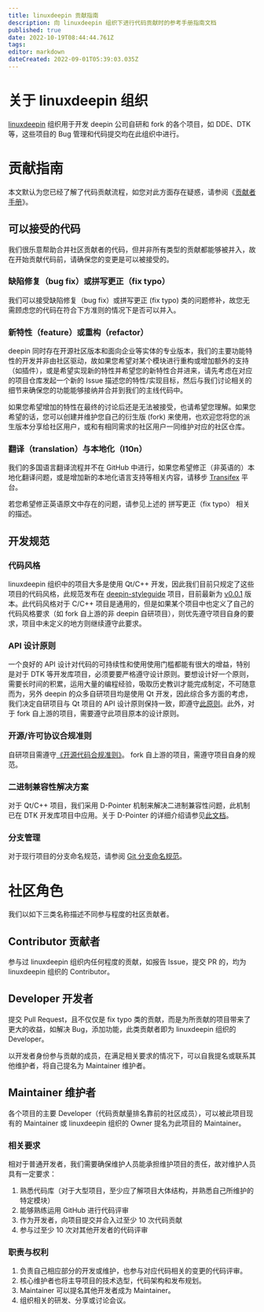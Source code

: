 ```yaml
---
title: linuxdeepin 贡献指南
description: 向 linuxdeepin 组织下进行代码贡献时的参考手册指南文档
published: true
date: 2022-10-19T08:44:44.761Z
tags: 
editor: markdown
dateCreated: 2022-09-01T05:39:03.035Z
---
```


# 关于 linuxdeepin 组织

[linuxdeepin](https://github.com/linuxdeepin/) 组织用于开发 deepin 公司自研和 fork 的各个项目，如 DDE、DTK 等，这些项目的 Bug 管理和代码提交均在此组织中进行。

# 贡献指南

本文默认为您已经了解了代码贡献流程，如您对此方面存在疑惑，请参阅《[贡献者手册](/zh/开发者指南/contributing-handbook)》。

## 可以接受的代码

我们很乐意帮助合并社区贡献者的代码，但并非所有类型的贡献都能够被并入，故在开始贡献代码前，请确保您的变更是可以被接受的。

### 缺陷修复（bug fix）或拼写更正（fix typo）

我们可以接受缺陷修复（bug fix）或拼写更正 (fix typo) 类的问题修补，故您无需顾虑您的代码在符合下方准则的情况下是否可以并入。

### 新特性（feature）或重构（refactor）

deepin 同时存在开源社区版本和面向企业等实体的专业版本，我们的主要功能特性的开发并非由社区驱动，故如果您希望对某个模块进行重构或增加额外的支持（如插件），或是希望实现新的特性并希望您的新特性合并进来，请先考虑在对应的项目仓库发起一个新的 Issue 描述您的特性/实现目标，然后与我们讨论相关的细节来确保您的功能能够接纳并合并到我们的主线代码中。

如果您希望增加的特性在最终的讨论后还是无法被接受，也请希望您理解。如果您希望的话，您可以创建并维护您自己的衍生版 (fork) 来使用，也欢迎您将您的派生版本分享给社区用户，或和有相同需求的社区用户一同维护对应的社区仓库。

### 翻译（translation）与本地化（l10n）

我们的多国语言翻译流程并不在 GitHub 中进行，如果您希望修正（非英语的）本地化翻译问题，或是增加新的本地化语言支持等相关内容，请移步 [Transifex](https://www.transifex.com/linuxdeepin/public/) 平台。

若您希望修正英语原文中存在的问题，请参见上述的 拼写更正（fix typo） 相关的描述。

## 开发规范

### 代码风格

linuxdeepin 组织中的项目大多是使用 Qt/C++ 开发，因此我们目前只规定了这些项目的代码风格，此规范发布在 [deepin-styleguide](https://github.com/linuxdeepin/deepin-styleguide) 项目，目前最新为 [v0.0.1](https://github.com/linuxdeepin/deepin-styleguide/releases/tag/v0.0.1) 版本。此代码风格对于 C/C++ 项目是通用的，但是如果某个项目中也定义了自己的代码风格要求（如 fork 自上游的非 deepin 自研项目），则优先遵守项目自身的要求，项目中未定义的地方则继续遵守此要求。

### API 设计原则

一个良好的 API 设计对代码的可持续性和使用使用门槛都能有很大的增益，特别是对于 DTK 等开发库项目，必须要要严格遵守设计原则。要想设计好一个原则，需要长时间的积累，运用大量的编程经验，吸取历史教训才能完成制定，不可随意而为，另外 deepin 的众多自研项目均是使用 Qt 开发，因此综合多方面的考虑，我们决定自研项目与 Qt 项目的 API 设计原则保持一致，即遵守[此原则](https://wiki.qt.io/API_Design_Principles)。此外，对于 fork 自上游的项目，需要遵守此项目原本的设计原则。

### 开源/许可协议合规准则

自研项目需遵守[《开源代码合规准则》](https://wiki.deepin.org/zh/%E5%BC%80%E5%8F%91%E8%80%85%E6%8C%87%E5%8D%97/%E5%BC%80%E6%BA%90%E4%BB%A3%E7%A0%81%E5%90%88%E8%A7%84%E5%87%86%E5%88%99)。
fork 自上游的项目，需遵守项目自身的规范。

### 二进制兼容性解决方案

对于 Qt/C++ 项目，我们采用 D-Pointer 机制来解决二进制兼容性问题，此机制已在 DTK 开发库项目中应用。关于 D-Pointer 的详细介绍请参见[此文档](https://wiki.qt.io/D-Pointer)。

### 分支管理

对于现行项目的分支命名规范，请参阅 [Git 分支命名规范](/zh/开发者指南/规范文档/branch-naming-convention)。

# 社区角色

我们以如下三类名称描述不同参与程度的社区贡献者。

## Contributor 贡献者

参与过 linuxdeepin 组织内任何程度的贡献，如报告 Issue，提交 PR 的，均为 linuxdeepin 组织的 Contributor。

## Developer 开发者

提交 Pull Request，且不仅仅是 fix typo 类的贡献，而是为所贡献的项目带来了更大的收益，如解决 Bug，添加功能，此类贡献者即为 linuxdeepin 组织的 Developer。

以开发者身份参与贡献的成员，在满足相关要求的情况下，可以自我提名或联系其他维护者，将自己提名为 Maintainer 维护者。

## Maintainer 维护者

各个项目的主要 Developer（代码贡献量排名靠前的社区成员），可以被此项目现有的 Maintainer 或 linuxdeepin 组织的 Owner 提名为此项目的 Maintainer。

### 相关要求

相对于普通开发者，我们需要确保维护人员能承担维护项目的责任，故对维护人员具有一定要求：

1. 熟悉代码库（对于大型项目，至少应了解项目大体结构，并熟悉自己所维护的特定模块）
2. 能够熟练运用 GitHub 进行代码评审
3. 作为开发者，向项目提交并合入过至少 10 次代码贡献
4. 参与过至少 10 次对其他开发者的代码评审

### 职责与权利

1. 负责自己相应部分的开发或维护，也参与对应代码相关的变更的代码评审。
2. 核心维护者也将主导项目的技术选型，代码架构和发布规划。
3. Maintainer 可以提名其他开发者成为 Maintainer。
4. 组织相关的研发、分享或讨论会议。
